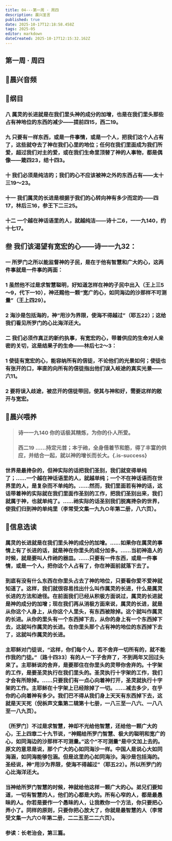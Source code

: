 ```yaml
---
title: 04---第一周 · 周四
description: 晨兴圣言
published: true
date: 2025-10-17T12:18:58.458Z
tags: 2025-05
editor: markdown
dateCreated: 2025-10-17T12:15:32.162Z
---
```


## 第一周 · 周四
## 🎵晨兴音频

## 📖纲目

### 八    属灵的长进就是在我们里头神的成分的加增，也是在我们里头那些占有神地位的东西的减少——提前四15，西二19。

### 九    只要有一样东西，或是一件事情，或是一个人，把我们这个人占有了，这些就夺去了神在我们心里的地位；任何在我们里面成为我们所爱，超过我们对主的爱，或在我们生命里顶替了神的人事物，都是偶像——箴四23，结十四3。

### 十    我们必须是纯洁的；我们的心不应该被神之外的东西占有——太十三19～23。

### 十一    我们属灵的长进是根据于我们的心转向神有多少而定的——四17，林后三16，参王下二三25。

### 十二    一个越在神话语里的人，就越纯洁——诗十二6，一一九140，约十七17。

## 叁    我们该渴望有宽宏的心——诗一一九32：

### 一    所罗门之所以能监督神的子民，是在于他有智慧和广大的心，这两件事就是一件事的两面：

### 1    虽然他不过是求智慧聪明，好知道怎样在神的子民中出入（王上三5～9，代下一10），神还赐他一颗“宽广的心，如同海边的沙那样不可测量”（王上四29）。

### 2    海沙是包括海的，神“用沙为界限，使海不得越过”（耶五22）；这给我们看见所罗门的心比海洋还大。

### 二    我们必须作真正的新约执事，有宽宏的心，带着供应的生命对人亲密的关切，这是结果子的生命——林后七2～3：

### 1    使徒有宽宏的心，能容纳所有的信徒，不论他们的光景如何；使徒也有张开的口，率直的向所有的信徒指出他们误入岐途的真实光景——六11。

### 2    要将误入歧途，被岔开的信徒带回，使其与神和好，需要这样的敞开与宽宏。

## 📖晨兴喂养

>### 诗一一九140    你的话极其精炼，为你的仆人所爱。
>
>### 西二19    ……持定元首；本于祂，全身借着节和筋，得了丰富的供应，并结合一起，就以神的增长而长大。{.is-success}

### 世界是最搀杂的，但神实际的话把我们圣别，我们就变得单纯了；……一个越在神话语里的人，就越单纯；一个不在神话语而在世界里的人，是复杂而不单纯的。……然而，我们里面若有神的话，这话带着神的实际就在我们里面作圣别的工作，把我们圣别出来，我们就属于神，也就单纯了。……祂实际的话圣别我们脱离搀杂的世界，使我们归到神的单纯里（李常受文集一九九○年第二册，八六页）。

## 📖信息选读

### 属灵的长进就是在我们里头神的成分的加增。……如果你在属灵的事情上有了长进的话，就是神在你里头的成分加多。……当初神造人的时候，就是要叫人作祂的器皿。……只要有一件东西，或是一件事情，或是一个人，把你这个人占有了，你在神面前就落下去了。

### 到底有没有什么东西在你里头占去了神的地位，只要看你爱不爱神就知道了。这样，我们就很容易找出什么叫作属灵的长进，什么是属灵长进的方法和途径。在前面我们已经从积极方面说过，属灵的长进就是神的成分的加增；现在我们再从消极方面来说，属灵的长进，就是从你这个人身上，从你这个人里头，有东西被除掉。这个就叫作属灵的长进。从你的里头有一个东西掉下去，从你的身上有一个东西掉下去，这就叫作属灵的长进。在你里头那个占有神的地位的东西掉下去了，这就叫作属灵的长进。

### 主耶稣对门徒说，“这样，你们每个人，若不舍弃一切所有的，就不能作我的门徒。”〔路十四33〕有的人一下子舍弃了，不到两年又回过头来了。主耶稣说的舍弃，是要那住在你里头的灵带你舍弃的。十字架的工作，是要圣灵执行在我们里头的。圣灵执行十字架的工作，我们才会有所除掉。……只要我们有一点心向着神打开，圣灵就执行十字架的工作。主耶稣在十字架上已经除掉了一切。……减去多少，在乎你的心向着神有多少。我们巴不得从我们身上天天有东西掉下去，这就是天天死（倪柝声文集第二辑第十七册，一八三至一八六、一八八至一八九页）。

### 〔所罗门〕不过是求智慧，神却不光给他智慧，还给他一颗广大的心，王上四章二十九节说，“神赐给所罗门智慧、极大的聪明和宽广的心，如同海边的沙那样不可测量。”这个“不可测量”是中文加上去的。原文的意思是说，那个广大的心如同海沙一样。中国人是说心大如同海涵，如同海能够包涵。但是这里的心如同海沙。海沙是包括海的。圣经说，神“用沙为界限，使海不得越过”（耶五22）。所以所罗门的心比海洋还大。

### 当神给所罗门智慧的时候，神就给他这样一颗广大的心。弟兄们要知道，一切有智慧的人，他们的心都是大的。所有心窄的人，都是最愚昧的人。你若是要作一个愚昧的人，让我教你一个方法，你只要把心弄小了。同样的原则，只要你把心放大了，你就是最智慧的人（李常受文集一九六○年第二册，二二五至二二六页）。

### 参读：长老治会，第三篇。
<!-- Google tag (gtag.js) -->
<script async src="https://www.googletagmanager.com/gtag/js?id=G-1P8709Z16T"></script>
<script>
  window.dataLayer = window.dataLayer || [];
  function gtag(){dataLayer.push(arguments);}
  gtag('js', new Date());

  gtag('config', 'G-1P8709Z16T');
</script>